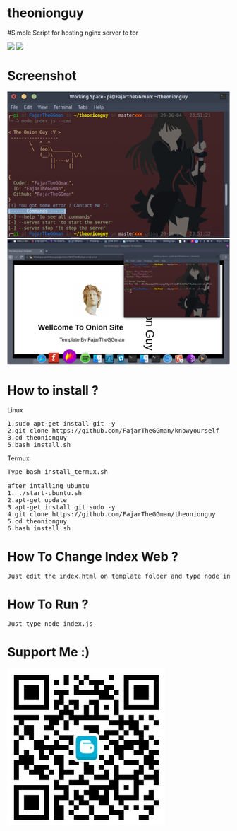 # theonionguy
 #Simple Script for hosting nginx server to tor

![](https://img.shields.io/badge/Framework-Nodejs-lime) ![](https://img.shields.io/badge/Version-1.0-blue)

# Screenshot

![alt-text](https://github.com/FajarTheGGman/theonionguy/blob/master/.img/banner.png)
![alt-text](https://github.com/FajarTheGGman/theonionguy/blob/master/.img/content.png)


# How to install ? 

Linux

<pre>
1.sudo apt-get install git -y
2.git clone https://github.com/FajarTheGGman/knowyourself
3.cd theonionguy
5.bash install.sh
</pre>

Termux

<pre>
Type bash install_termux.sh

after intalling ubuntu
1. ./start-ubuntu.sh
2.apt-get update 
3.apt-get install git sudo -y
4.git clone https://github.com/FajarTheGGman/theonionguy
5.cd theonionguy
6.bash install.sh
</pre>

# How To Change Index Web ?
<pre>
Just edit the index.html on template folder and type node index.js --install
</pre>

# How To Run ? 

<pre>
Just type node index.js
</pre>

# Support Me :)
![donate](https://raw.githubusercontent.com/FajarTheGGman/F-Tools/master/.images/donate.jpeg)

